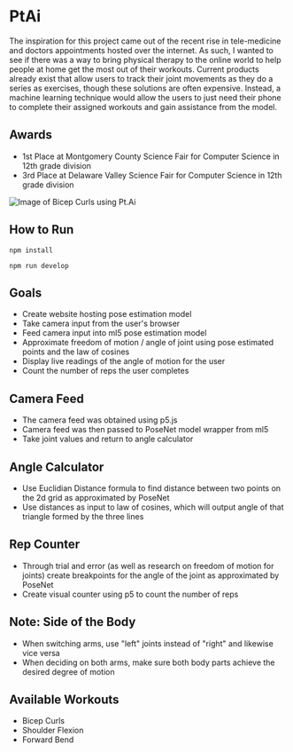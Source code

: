 # PtAi
The inspiration for this project came out of the recent rise in tele-medicine and doctors appointments hosted over the internet. As such, I wanted to see if there was a way to bring physical therapy to the online world to help people at home get the most out of their workouts. Current products already exist that allow users to track their joint movements as they do a series as exercises, though these solutions are often expensive. Instead, a machine learning technique would allow the users to just need their phone to complete their assigned workouts and gain assistance from the model. 

## Awards
- 1st Place at Montgomery County Science Fair for Computer Science in 12th grade division
- 3rd Place at Delaware Valley Science Fair for Computer Science in 12th grade division

![Image of Bicep Curls using Pt.Ai](https://user-images.githubusercontent.com/23004551/119421930-d56dea00-bccd-11eb-9403-50926cb7993e.png)


## How to Run
`npm install`

`npm run develop`

## Goals
- Create website hosting pose estimation model
- Take camera input from the user's browser
- Feed camera input into ml5 pose estimation model
- Approximate freedom of motion / angle of joint using pose estimated points and the law of cosines
- Display live readings of the angle of motion for the user
- Count the number of reps the user completes

## Camera Feed
- The camera feed was obtained using p5.js
- Camera feed was then passed to PoseNet model wrapper from ml5
- Take joint values and return to angle calculator 

## Angle Calculator
- Use Euclidian Distance formula to find distance between two points on the 2d grid as approximated by PoseNet
- Use distances as input to law of cosines, which will output angle of that triangle formed by the three lines

## Rep Counter
- Through trial and error (as well as research on freedom of motion for joints) create breakpoints for the angle of the joint as approximated by PoseNet
- Create visual counter using p5 to count the number of reps

## **Note**: Side of the Body
- When switching arms, use "left" joints instead of "right" and likewise vice versa
- When deciding on both arms, make sure both body parts achieve the desired degree of motion

## Available Workouts
- Bicep Curls
- Shoulder Flexion
- Forward Bend

